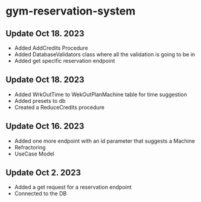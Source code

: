 # gym-reservation-system
## Update Oct 18. 2023
* Added AddCredits Procedure
* Added DatabaseValidators class where all the validation is going to be in
* Added get specific reservation endpoint
## Update Oct 18. 2023
* Added WrkOutTime to WekOutPlanMachine table for time suggestion
* Added presets to db
* Created a ReduceCredits procedure

## Update Oct 16. 2023
* Added one more endpoint with an id parameter that suggests a Machine
* Refractoring
* UseCase Model

## Update Oct 2. 2023

* Added a get request for a reservation endpoint
* Connected to the DB
